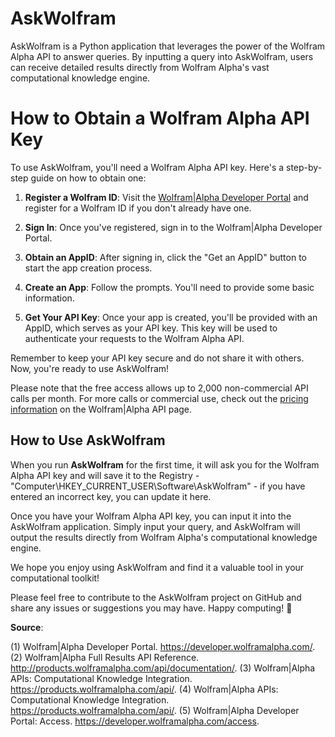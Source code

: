 # AskWolfram

AskWolfram is a Python application that leverages the power of the Wolfram Alpha API to answer queries. By inputting a query into AskWolfram, users can receive detailed results directly from Wolfram Alpha's vast computational knowledge engine.

# How to Obtain a Wolfram Alpha API Key

To use AskWolfram, you'll need a Wolfram Alpha API key. Here's a step-by-step guide on how to obtain one:

1. **Register a Wolfram ID**: Visit the [Wolfram|Alpha Developer Portal](^2^) and register for a Wolfram ID if you don't already have one.

2. **Sign In**: Once you've registered, sign in to the Wolfram|Alpha Developer Portal.

3. **Obtain an AppID**: After signing in, click the "Get an AppID" button to start the app creation process. 

4. **Create an App**: Follow the prompts. You'll need to provide some basic information.

5. **Get Your API Key**: Once your app is created, you'll be provided with an AppID, which serves as your API key. This key will be used to authenticate your requests to the Wolfram Alpha API.

Remember to keep your API key secure and do not share it with others. Now, you're ready to use AskWolfram!

Please note that the free access allows up to 2,000 non-commercial API calls per month. For more calls or commercial use, check out the [pricing information](^1^) on the Wolfram|Alpha API page.

## How to Use AskWolfram

When you run **AskWolfram** for the first time, it will ask you for the Wolfram Alpha API key and will save it to the Registry - "Computer\HKEY_CURRENT_USER\Software\AskWolfram" - if you have entered an incorrect key, you can update it here.

Once you have your Wolfram Alpha API key, you can input it into the AskWolfram application. Simply input your query, and AskWolfram will output the results directly from Wolfram Alpha's computational knowledge engine.

We hope you enjoy using AskWolfram and find it a valuable tool in your computational toolkit!

Please feel free to contribute to the AskWolfram project on GitHub and share any issues or suggestions you may have. Happy computing! 🚀

**Source**:

(1) Wolfram|Alpha Developer Portal. https://developer.wolframalpha.com/.
(2) Wolfram|Alpha Full Results API Reference. http://products.wolframalpha.com/api/documentation/.
(3) Wolfram|Alpha APIs: Computational Knowledge Integration. https://products.wolframalpha.com/api/.
(4) Wolfram|Alpha APIs: Computational Knowledge Integration. https://products.wolframalpha.com/api/.
(5) Wolfram|Alpha Developer Portal: Access. https://developer.wolframalpha.com/access.

